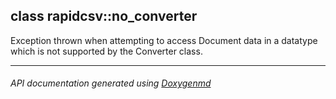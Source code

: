 ## class rapidcsv::no_converter

Exception thrown when attempting to access Document data in a datatype which is not supported by the Converter class.  

---

###### API documentation generated using [Doxygenmd](https://github.com/d99kris/doxygenmd)


